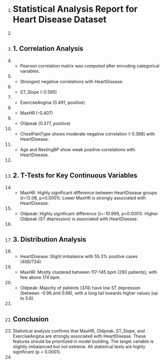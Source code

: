 1. # Statistical Analysis Report for Heart Disease Dataset
2. 
3. ## 1. Correlation Analysis
4. - Pearson correlation matrix was computed after encoding categorical variables.
5. - Strongest negative correlations with HeartDisease:
6.   - ST_Slope (-0.595)
7.   - ExerciseAngina (0.491, positive)
8.   - MaxHR (-0.407)
9.   - Oldpeak (0.377, positive)
10. - ChestPainType shows moderate negative correlation (-0.388) with HeartDisease.
11. - Age and RestingBP show weak positive correlations with HeartDisease.
12. 
13. ## 2. T-Tests for Key Continuous Variables
14. - MaxHR: Highly significant difference between HeartDisease groups (t=12.06, p<0.0001). Lower MaxHR is strongly associated with HeartDisease.
15. - Oldpeak: Highly significant difference (t=-10.999, p<0.0001). Higher Oldpeak (ST depression) is associated with HeartDisease.
16. 
17. ## 3. Distribution Analysis
18. - HeartDisease: Slight imbalance with 55.3% positive cases (406/734).
19. - MaxHR: Mostly clustered between 117–145 bpm (290 patients), with few above 174 bpm.
20. - Oldpeak: Majority of patients (374) have low ST depression (between -0.96 and 0.68), with a long tail towards higher values (up to 5.6).
21. 
22. ## Conclusion
23. Statistical analysis confirms that MaxHR, Oldpeak, ST_Slope, and ExerciseAngina are strongly associated with HeartDisease. These features should be prioritized in model building. The target variable is slightly imbalanced but not extreme. All statistical tests are highly significant (p < 0.0001).
24. 
